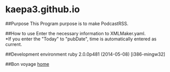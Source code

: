 kaepa3.github.io
================
##Purpose
	This Program purpose is to make PodcastRSS.

##How to use
	Enter the necessary information to XMLMaker.yaml.  
	*If you enter the "Today" to "pubDate", time is automatically entered as current.

##Development environment
	ruby 2.0.0p481 (2014-05-08) [i386-mingw32]

##Bon voyage
	[home](http://kaepa3.github.io/)
